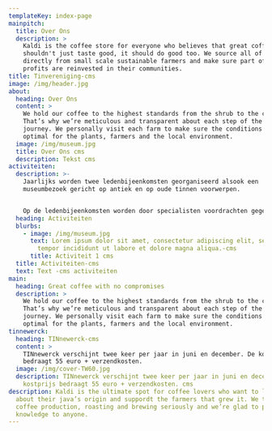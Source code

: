 ```yaml
---
templateKey: index-page
mainpitch:
  title: Over Ons
  description: >
    Kaldi is the coffee store for everyone who believes that great coffee
    shouldn't just taste good, it should do good too. We source all of our beans
    directly from small scale sustainable farmers and make sure part of the
    profits are reinvested in their communities.
title: Tinvereniging-cms
image: /img/header.jpg
about:
  heading: Over Ons
  content: >
    We hold our coffee to the highest standards from the shrub to the cup.
    That’s why we’re meticulous and transparent about each step of the coffee’s
    journey. We personally visit each farm to make sure the conditions are
    optimal for the plants, farmers and the local environment.
  image: /img/museum.jpg
  title: Over Ons cms
  description: Tekst cms
activiteiten:
  description: >-
    Jaarlijks worden twee ledenbijeenkomsten georganiseerd alsook een
    museumbezoek gericht op antiek en op oude tinnen voorwerpen.


    Op de ledenbijeenkomsten worden door specialisten voordrachten gegeven over oud tin, de tinnegieters en hun merken. Er wordt tevens de mogelijkheid geboden aan de aanwezigen om hun stukken te laten keuren of identificeren.
  heading: Activiteiten
  blurbs:
    - image: /img/museum.jpg
      text: Lorem ipsum dolor sit amet, consectetur adipiscing elit, sed do eiusmod
        tempor incididunt ut labore et dolore magna aliqua.-cms
      title: Activiteit 1 cms
  title: Activiteiten-cms
  text: Text -cms activiteiten
main:
  heading: Great coffee with no compromises
  description: >
    We hold our coffee to the highest standards from the shrub to the cup.
    That’s why we’re meticulous and transparent about each step of the coffee’s
    journey. We personally visit each farm to make sure the conditions are
    optimal for the plants, farmers and the local environment.
tinnewerck:
  heading: TINnewerck-cms
  content: >
    TINnewerck verschijnt twee keer per jaar in juni en december. De kostprijs
    bedraagt 55 euro + verzendkosten.
  image: /img/cover-TW60.jpg
  description: TINnewerck verschijnt twee keer per jaar in juni en december. De
    kostprijs bedraagt 55 euro + verzendkosten. cms
description: Kaldi is the ultimate spot for coffee lovers who want to learn
  about their java’s origin and suppordt the farmers that grew it. We take
  coffee production, roasting and brewing seriously and we’re glad to pass that
  knowledge to anyone.
---
```


